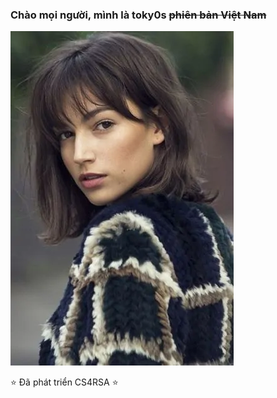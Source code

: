 ### Chào mọi người, mình là toky0s ~~phiên bản Việt Nam~~
![Tokyo1](10_8.webp)

⭐ Đã phát triển CS4RSA ⭐
